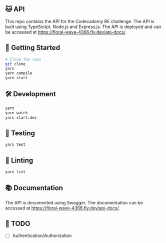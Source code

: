 ## 🐱 API

This repo contains the API for the Codecademy BE challenge. The API is built using TypeScript, Node.js and Express.js. The API is deployed and can be accessed at https://floral-wave-4366.fly.dev/api-docs/.

## 🚀 Getting Started
```bash
# Clone the repo
git clone
yarn
yarn compile
yarn start
```

<!-- development -->
## 🛠️ Development
```bash
yarn
yarn watch
yarn start:dev
```

## 🧪 Testing
```bash
yarn test
```

## 📝 Linting
```bash
yarn lint
```

## 📚 Documentation
The API is documented using Swagger. The documentation can be accessed at https://floral-wave-4366.fly.dev/api-docs/.

## 📝 TODO
- [ ] Authentication/Authorization
